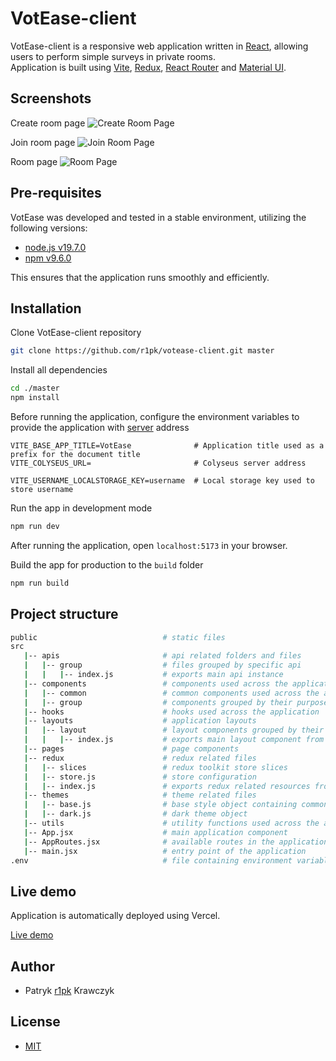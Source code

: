 # VotEase-client

VotEase-client is a responsive web application written in [React](https://reactjs.org/), allowing users to perform simple surveys in private rooms.  
Application is built using [Vite](https://vitejs.dev/), [Redux](https://redux.js.org/), [React Router](https://reacttraining.com/react-router/) and [Material UI](https://mui.com/).

## Screenshots

Create room page
![Create Room Page](https://i.imgur.com/YkaHBey.png)

Join room page
![Join Room Page](https://i.imgur.com/Natc3Aj.png)

Room page
![Room Page](https://i.imgur.com/YGDzb9A.png)

## Pre-requisites

VotEase was developed and tested in a stable environment, utilizing the following versions:

- [node.js v19.7.0](https://nodejs.org/en/)
- [npm v9.6.0](https://nodejs.org/en/download/)

This ensures that the application runs smoothly and efficiently.

## Installation

Clone VotEase-client repository

```bash
git clone https://github.com/r1pk/votease-client.git master
```

Install all dependencies

```bash
cd ./master
npm install
```

Before running the application, configure the environment variables to provide the application with [server](https://github.com/r1pk/votease-server.git) address

```env
VITE_BASE_APP_TITLE=VotEase              # Application title used as a prefix for the document title
VITE_COLYSEUS_URL=                       # Colyseus server address

VITE_USERNAME_LOCALSTORAGE_KEY=username  # Local storage key used to store username
```

Run the app in development mode

```bash
npm run dev
```

After running the application, open `localhost:5173` in your browser.

Build the app for production to the `build` folder

```bash
npm run build
```

## Project structure

```bash
public                            # static files
src
   |-- apis                       # api related folders and files
   |   |-- group                  # files grouped by specific api
   |   |   |-- index.js           # exports main api instance
   |-- components                 # components used across the application
   |   |-- common                 # common components used across the application and other components
   |   |-- group                  # components grouped by their purpose
   |-- hooks                      # hooks used across the application
   |-- layouts                    # application layouts
   |   |-- layout                 # layout components grouped by their purpose
   |   |   |-- index.js           # exports main layout component from the folder
   |-- pages                      # page components
   |-- redux                      # redux related files
   |   |-- slices                 # redux toolkit store slices
   |   |-- store.js               # store configuration
   |   |-- index.js               # exports redux related resources from the folder
   |-- themes                     # theme related files
   |   |-- base.js                # base style object containing common styles
   |   |-- dark.js                # dark theme object
   |-- utils                      # utility functions used across the application
   |-- App.jsx                    # main application component
   |-- AppRoutes.jsx              # available routes in the application
   |-- main.jsx                   # entry point of the application
.env                              # file containing environment variables
```

## Live demo

Application is automatically deployed using Vercel.

[Live demo](https://votease.vercel.app)

## Author

- Patryk [r1pk](https://github.com/r1pk) Krawczyk

## License

- [MIT](https://choosealicense.com/licenses/mit/)
